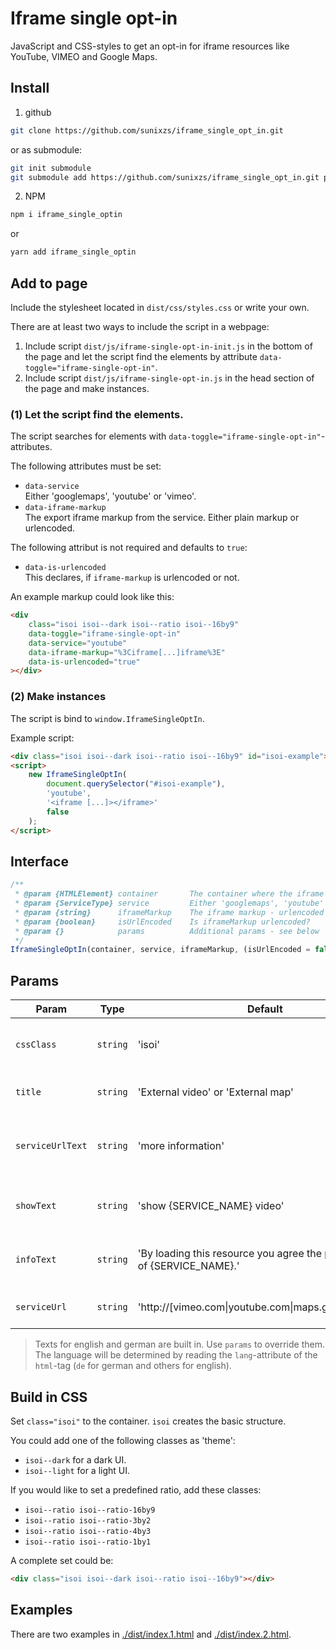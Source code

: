 # Iframe single opt-in

JavaScript and CSS-styles to get an opt-in for iframe resources like YouTube, VIMEO and Google Maps.

## Install

1. github  

```sh
git clone https://github.com/sunixzs/iframe_single_opt_in.git
```  

or as submodule:  

```sh
git init submodule
git submodule add https://github.com/sunixzs/iframe_single_opt_in.git path/to/be
```

2. NPM

```sh
npm i iframe_single_optin
```

or 

```sh
yarn add iframe_single_optin
```

## Add to page

Include the stylesheet located in `dist/css/styles.css` or write your own.

There are at least two ways to include the script in a webpage:

1. Include script `dist/js/iframe-single-opt-in-init.js` in the bottom of the page and let the script find the elements by attribute `data-toggle="iframe-single-opt-in"`.
2. Include script `dist/js/iframe-single-opt-in.js` in the head section of the page and make instances.

### (1) Let the script find the elements.

The script searches for elements with `data-toggle="iframe-single-opt-in"`-attributes.

The following attributes must be set:

-   `data-service`  
    Either 'googlemaps', 'youtube' or 'vimeo'.
-   `data-iframe-markup`  
    The export iframe markup from the service. Either plain markup or urlencoded.

The following attribut is not required and defaults to `true`:

-   `data-is-urlencoded`  
    This declares, if `iframe-markup` is urlencoded or not.

An example markup could look like this:

```html
<div
    class="isoi isoi--dark isoi--ratio isoi--16by9"
    data-toggle="iframe-single-opt-in"
    data-service="youtube"
    data-iframe-markup="%3Ciframe[...]iframe%3E"
    data-is-urlencoded="true"
></div>
```

### (2) Make instances

The script is bind to `window.IframeSingleOptIn`.

Example script:

```html
<div class="isoi isoi--dark isoi--ratio isoi--16by9" id="isoi-example"></div>
<script>
    new IframeSingleOptIn(
        document.querySelector("#isoi-example"),
        'youtube',
        '<iframe [...]></iframe>'
        false
    );
</script>
```

## Interface

```js
/**
 * @param {HTMLElement} container       The container where the iframe should be placed in.
 * @param {ServiceType} service         Either 'googlemaps', 'youtube' or 'vimeo'.
 * @param {string}      iframeMarkup    The iframe markup - urlencoded or not.
 * @param {boolean}     isUrlEncoded    Is iframeMarkup urlencoded?
 * @param {}            params          Additional params - see below
 */
IframeSingleOptIn(container, service, iframeMarkup, (isUrlEncoded = false), (params = {}));
```

## Params

| Param            | Type     | Default                                                                    | Description                                            |
| ---------------- | -------- | -------------------------------------------------------------------------- | ------------------------------------------------------ |
| `cssClass`       | `string` | 'isoi'                                                                     | CSS-class prefix for the created elements.             |
| `title`          | `string` | 'External video' or 'External map'                                         | Type relational visible title.                         |
| `serviceUrlText` | `string` | 'more information'                                                         | Visible text for the data privacy link of the service. |
| `showText`       | `string` | 'show {SERVICE_NAME} video'                                                | Type relational visible button text.                   |
| `infoText`       | `string` | 'By loading this resource you agree the privacy policy of {SERVICE_NAME}.' | Type relational visible info text.                     |
| `serviceUrl`     | `string` | 'http://[vimeo.com\|youtube.com\|maps.google.com]...'                      | Data privay URI of the service.                        |

> Texts for english and german are built in. Use `params` to override them. The language will be determined by reading the `lang`-attribute of the `html`-tag (`de` for german and others for english).

## Build in CSS

Set `class="isoi"` to the container. `isoi` creates the basic structure.

You could add one of the following classes as 'theme':

-   `isoi--dark` for a dark UI.
-   `isoi--light` for a light UI.

If you would like to set a predefined ratio, add these classes:

-   `isoi--ratio isoi--ratio-16by9`
-   `isoi--ratio isoi--ratio-3by2`
-   `isoi--ratio isoi--ratio-4by3`
-   `isoi--ratio isoi--ratio-1by1`

A complete set could be:

```html
<div class="isoi isoi--dark isoi--ratio isoi--16by9"></div>
```

## Examples

There are two examples in <a href="./dist/index.1.html">./dist/index.1.html</a> and <a href="./dist/index.2.html">./dist/index.2.html</a>.
